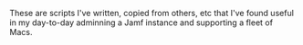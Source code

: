 These are scripts I've written, copied from others, etc that I've found useful in my day-to-day adminning a Jamf instance and supporting a fleet of Macs.
